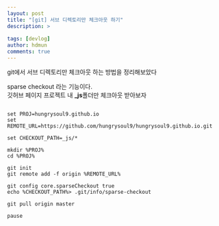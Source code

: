 ```yaml
---
layout: post
title: "[git] 서브 디렉토리만 체크아웃 하기"
description: >
  
tags: [devlog]
author: hdmun
comments: true
---
```


git에서 서브 디렉토리만 체크아웃 하는 방법을 정리해보았다  

sparse checkout 라는 기능이다.  
깃허브 페이지 프로젝트 내 **_js**폴더만 체크아웃 받아보자  

~~~batch

set PROJ=hungrysoul9.github.io
set REMOTE_URL=https://github.com/hungrysoul9/hungrysoul9.github.io.git

set CHECKOUT_PATH=_js/*

mkdir %PROJ%
cd %PROJ%

git init
git remote add -f origin %REMOTE_URL%

git config core.sparseCheckout true
echo %CHECKOUT_PATH%> .git/info/sparse-checkout

git pull origin master

pause
~~~
